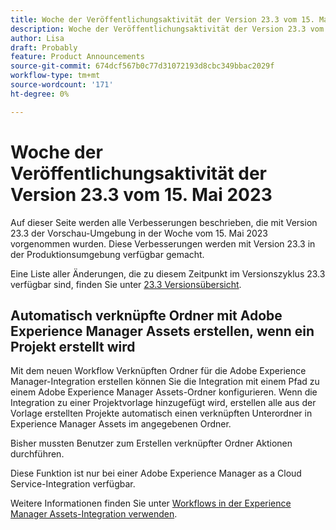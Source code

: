 ```yaml
---
title: Woche der Veröffentlichungsaktivität der Version 23.3 vom 15. Mai 2023
description: Woche der Veröffentlichungsaktivität der Version 23.3 vom 15. Mai 2023
author: Lisa
draft: Probably
feature: Product Announcements
source-git-commit: 674dcf567b0c77d31072193d8cbc349bbac2029f
workflow-type: tm+mt
source-wordcount: '171'
ht-degree: 0%

---
```


# Woche der Veröffentlichungsaktivität der Version 23.3 vom 15. Mai 2023

Auf dieser Seite werden alle Verbesserungen beschrieben, die mit Version 23.3 der Vorschau-Umgebung in der Woche vom 15. Mai 2023 vorgenommen wurden. Diese Verbesserungen werden mit Version 23.3 in der Produktionsumgebung verfügbar gemacht.

Eine Liste aller Änderungen, die zu diesem Zeitpunkt im Versionszyklus 23.3 verfügbar sind, finden Sie unter [23.3 Versionsübersicht](/help/quicksilver/product-announcements/product-releases/23.3-release-activity/23-3-release-overview.md).

## Automatisch verknüpfte Ordner mit Adobe Experience Manager Assets erstellen, wenn ein Projekt erstellt wird

Mit dem neuen Workflow Verknüpften Ordner für die Adobe Experience Manager-Integration erstellen können Sie die Integration mit einem Pfad zu einem Adobe Experience Manager Assets-Ordner konfigurieren. Wenn die Integration zu einer Projektvorlage hinzugefügt wird, erstellen alle aus der Vorlage erstellten Projekte automatisch einen verknüpften Unterordner in Experience Manager Assets im angegebenen Ordner.

Bisher mussten Benutzer zum Erstellen verknüpfter Ordner Aktionen durchführen.

Diese Funktion ist nur bei einer Adobe Experience Manager as a Cloud Service-Integration verfügbar.

Weitere Informationen finden Sie unter [Workflows in der Experience Manager Assets-Integration verwenden](/help/quicksilver/documents/adobe-workfront-for-experience-manager-assets-essentials/use-aem-workflows.md).
